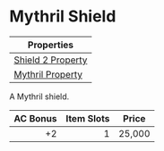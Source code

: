 # Mythril Shield

| Properties                                                               |
| ------------------------------------------------------------------------ |
| [Shield 2 Property](../../Armor%20Properties/Shield%20X%20Property.md)      |
| [Mythril Property](../../Material%20Properties/Mythril%20Property.md) |

A Mythril shield.

| AC Bonus | Item Slots | Price  |
| -------: | ---------: | ------ |
|       +2 |          1 | 25,000 |
